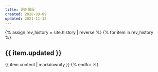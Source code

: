 ```yaml
---
title: 更新履歴
created: 2020-09-09
updated: 2021-11-18
---
```

{% assign rev_history = site.history | reverse %}
{% for item in rev_history %}
## <a name="{{ item.updated }}">{{ item.updated }}</a>
{{ item.content | markdownify }}
{% endfor %}
